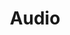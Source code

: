 ---
title: Audio
taxonomy:
    category:
        - docs
visible: true
highlight:
    enabled: false
---